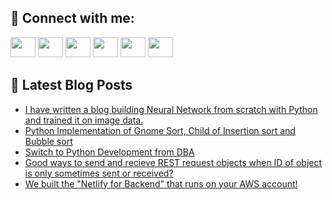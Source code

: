 ## 🔎 Connect with me:
[<img height="32" width="40" src="https://cdn.jsdelivr.net/npm/simple-icons@v5/icons/telegram.svg" />](https://t.me/bullbesh)
[<img height="32" width="40" src="https://cdn.jsdelivr.net/npm/simple-icons@v5/icons/vk.svg" />](https://vk.com/bullbesh)
[<img height="32" width="40" src="https://cdn.jsdelivr.net/npm/simple-icons@v5/icons/twitter.svg" />](https://twitter.com/bullbesh1)
[<img height="32" width="40" src="https://cdn.jsdelivr.net/npm/simple-icons@v5/icons/instagram.svg" />](https://www.instagram.com/bullbesh)
[<img height="32" width="40" src="https://cdn.jsdelivr.net/npm/simple-icons@v5/icons/reddit.svg" />](https://www.reddit.com/user/bullbesh)
[<img height="32" width="40" src="https://cdn.jsdelivr.net/npm/simple-icons@v5/icons/youtube.svg" />](https://www.youtube.com/channel/UCtfjRs6uzgq5mfm8S06WTcg)

## 📕 Latest Blog Posts
<!-- BLOG-POST-LIST:START -->
- [I have written a blog building Neural Network from scratch with Python and trained it on image data.](https://www.reddit.com/r/Python/comments/ud0cqi/i_have_written_a_blog_building_neural_network/)
- [Python Implementation of Gnome Sort, Child of Insertion sort and Bubble sort](https://www.reddit.com/r/Python/comments/ucyywi/python_implementation_of_gnome_sort_child_of/)
- [Switch to Python Development from DBA](https://www.reddit.com/r/Python/comments/ucykyo/switch_to_python_development_from_dba/)
- [Good ways to send and recieve REST request objects when ID of object is only sometimes sent or received?](https://www.reddit.com/r/Python/comments/ucx5qc/good_ways_to_send_and_recieve_rest_request/)
- [We built the &quot;Netlify for Backend&quot; that runs on your AWS account!](https://www.reddit.com/r/Python/comments/ucwrpv/we_built_the_netlify_for_backend_that_runs_on/)
<!-- BLOG-POST-LIST:END -->
